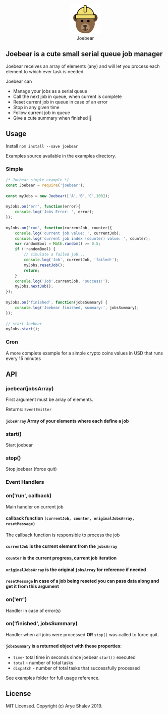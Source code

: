 <div align="center"><img src="joebear.png" height="96"></div>
<div align="center">Joebear</div>

## Joebear is a cute small serial queue job manager
Joebear receives an array of elements (any) and will let you process each element to which ever task is needed.

Joebear can
* Manage your jobs as a serial queue
* Call the next job in queue, when current is complete
* Reset current job in queue in case of an error
* Stop in any given time
* Follow current job in queue
* Give a cute summary when finished 🐻

## Usage
Install `npm install --save joebear`

Examples source available in the examples directory.

### Simple

```js
/* Joebear simple example */
const Joebear = require('joebear');

const myJobs = new Joebear(['A','B','C',100]);

myJobs.on('err', function(error){
    console.log('Jobs Error: ', error);
});

myJobs.on('run', function(currentJob, counter){
    console.log('current job value: ', currentJob);
    console.log('current job index (counter) value: ', counter);
    var randomBool = Math.random() >= 0.5;
    if (!randomBool) {
        // simulate a failed job...
        console.log('Job', currentJob, 'failed!');
        myJobs.resetJob();
        return;
    }
    console.log('Job',currentJob, 'success!');
    myJobs.nextJob();
});

myJobs.on('finished', function(jobsSummary) {
    console.log('Joebear finished, summary:', jobsSummary);
});

// start Joebear
myJobs.start();

```
### Cron
A more complete example for a simple crypto coins values in USD that runs every 15 minutes

## API
### **joebear(jobsArray)**
First argument must be array of elements. 

Returns: `EventEmitter`

#### `jobsArray` Array of your elements where each define a job

### start()
Start joebear

### stop()
Stop joebear (force quit)

### **Event Handlers**

### on('run', callback)
Main handler on current job

#### callback function `(currentJob, counter, originalJobsArray, resetMessage)`
The callback function is responsible to process the job

#### `currentJob` is the current element from the `jobsArray`
#### `counter` is the current progress, current job iteration
#### `originalJobsArray` is the original `jobsArray` for reference if needed
#### `resetMessage` in case of a job being reseted you can pass data along and get it from this argument

### on('err')
Handler in case of error(s)

### on('finished', jobsSummary)
Handler when all jobs were processed **OR** `stop()` was called to force quit.

#### `jobsSummary` is a returned object with these properties:
* `time`- total time in seconds since joebear `start()` executed
* `total` - number of total tasks
* `dispatch` - number of total tasks that successfully processed 

See examples folder for full usage reference.

## License
MIT Licensed. Copyright (c) Arye Shalev 2019.
